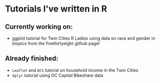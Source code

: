 # Tutorials I've written in R 

## Currently working on:

* ggplot tutorial for Twin Cities R Ladies using data on race and gender in biopics from the fivethirtyeight github page!

## Already finished:

* `Leaflet` and `ACS` tutorial on household income in the Twin Cities
* `dplyr` tutorial using DC Capital Bikeshare data 


